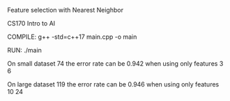 Feature selection with Nearest Neighbor

CS170 Intro to AI

COMPILE: g++ -std=c++17 main.cpp -o main 

RUN: ./main



On small dataset 74 the error rate can be 0.942 when using only features 3  6

On large dataset 119 the error rate can be 0.946 when using only features 10  24

